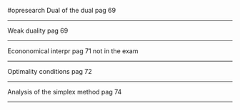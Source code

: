 #opresearch 
Dual of the dual pag 69

---

Weak duality pag 69

---

Econonomical interpr pag 71 not in the exam

---

Optimality conditions pag 72

---

Analysis of the simplex method pag 74

---

